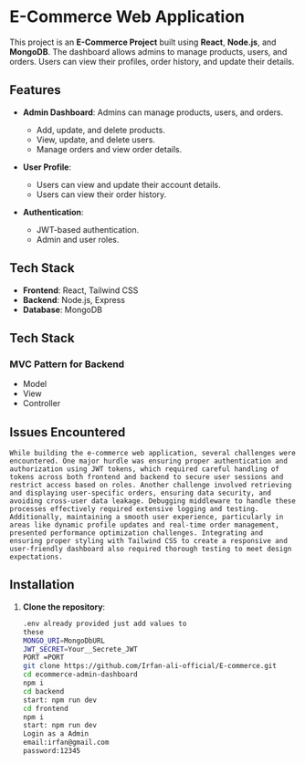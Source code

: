 # E-Commerce Web Application

This project is an **E-Commerce Project** built using **React**, **Node.js**, and **MongoDB**. The dashboard allows admins to manage products, users, and orders. Users can view their profiles, order history, and update their details.

## Features

- **Admin Dashboard**: Admins can manage products, users, and orders.
  - Add, update, and delete products.
  - View, update, and delete users.
  - Manage orders and view order details.
- **User Profile**:

  - Users can view and update their account details.
  - Users can view their order history.

- **Authentication**:
  - JWT-based authentication.
  - Admin and user roles.

## Tech Stack

- **Frontend**: React, Tailwind CSS
- **Backend**: Node.js, Express
- **Database**: MongoDB

## Tech Stack

### MVC Pattern for Backend

- Model
- View
- Controller

## Issues Encountered

```
While building the e-commerce web application, several challenges were encountered. One major hurdle was ensuring proper authentication and authorization using JWT tokens, which required careful handling of tokens across both frontend and backend to secure user sessions and restrict access based on roles. Another challenge involved retrieving and displaying user-specific orders, ensuring data security, and avoiding cross-user data leakage. Debugging middleware to handle these processes effectively required extensive logging and testing. Additionally, maintaining a smooth user experience, particularly in areas like dynamic profile updates and real-time order management, presented performance optimization challenges. Integrating and ensuring proper styling with Tailwind CSS to create a responsive and user-friendly dashboard also required thorough testing to meet design expectations.
```

## Installation

1. **Clone the repository**:

   ```bash
   .env already provided just add values to
   these
   MONGO_URI=MongoDbURL
   JWT_SECRET=Your__Secrete_JWT
   PORT =PORT
   git clone https://github.com/Irfan-ali-official/E-commerce.git
   cd ecommerce-admin-dashboard
   npm i
   cd backend
   start: npm run dev
   cd frontend
   npm i
   start: npm run dev
   Login as a Admin
   email:irfan@gmail.com
   password:12345



   ```
